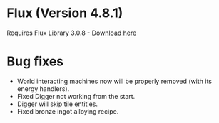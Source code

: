 # Flux (Version 4.8.1)
Requires Flux Library 3.0.8 - [Download here](https://www.curseforge.com/minecraft/mc-mods/fl/files)

# Bug fixes
- World interacting machines now will be properly removed (with its energy handlers).
- Fixed Digger not working from the start.
- Digger will skip tile entities.
- Fixed bronze ingot alloying recipe.